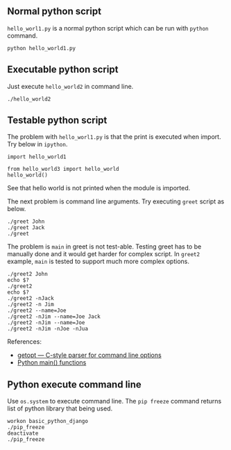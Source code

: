Normal python script
-----
`hello_worl1.py` is a normal python script which can be run with `python` command.

```
python hello_world1.py
```

Executable python script
-----
Just execute `hello_world2` in command line.
```
./hello_world2
```

Testable python script
----
The problem with `hello_worl1.py` is that the print is executed when import. Try below in `ipython`.
```
import hello_world1

from hello_world3 import hello_world
hello_world()
```
See that hello world is not printed when the module is imported.

The next problem is command line arguments. Try executing `greet` script as below.
```
./greet John
./greet Jack
./greet
```

The problem is `main` in greet is not test-able. Testing greet has to be manually done and it would get harder for complex script. In `greet2` example, `main` is tested to support much more complex options.

```
./greet2 John
echo $?
./greet2
echo $?
./greet2 -nJack
./greet2 -n Jim
./greet2 --name=Joe
./greet2 -nJim --name=Joe Jack
./greet2 -nJim --name=Joe
./greet2 -nJim -nJoe -nJua
```

References:

* [getopt — C-style parser for command line options](http://docs.python.org/2/library/getopt.html)
* [Python main() functions](http://www.artima.com/weblogs/viewpost.jsp?thread=4829)

Python execute command line
----
Use `os.system` to execute command line. The `pip freeze` command returns list of python library that being used.
```
workon basic_python_django
./pip_freeze
deactivate
./pip_freeze
```

